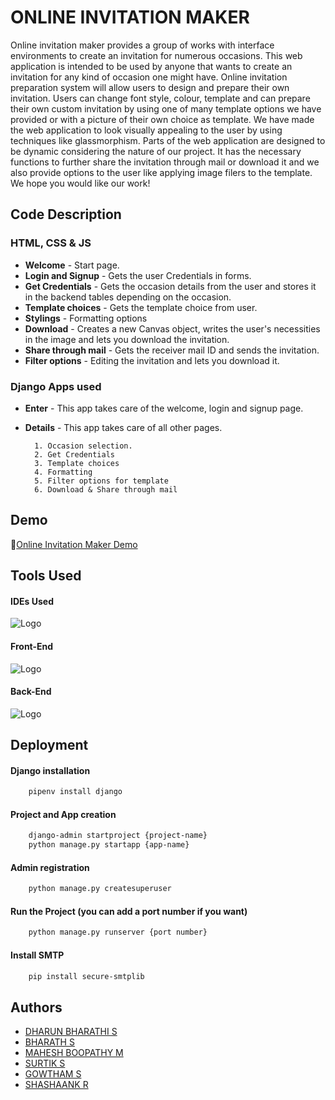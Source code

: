 
# ONLINE INVITATION MAKER

Online invitation maker provides a group of works with interface environments to create an invitation for numerous occasions. 
This web application is intended to be used by anyone that wants to create an invitation for any kind of occasion one might have.
Online invitation preparation system will allow users to design and prepare their own invitation.
Users can change font style, colour, template and can prepare their own custom invitation by using one of many template options we have  provided or with a picture of their own choice as template.
We have made the web application to look visually appealing to the user by using techniques like glassmorphism.
Parts of the web application are designed to be dynamic considering the nature of our project.
It has the necessary functions to further share the invitation through mail or download it and we also provide options to the user like applying image filers to the template.
We hope you would like our work!

## Code Description
### HTML, CSS & JS

- **Welcome** - Start page.
- **Login and Signup** - Gets the user Credentials in forms.
- **Get Credentials** - Gets the occasion details from the user and stores it in the backend tables depending on the occasion.
- **Template choices** - Gets the template choice from user.
- **Stylings** - Formatting options
- **Download** - Creates a new Canvas object, writes the user's necessities in the image and lets you download the invitation.
- **Share through mail** - Gets the receiver mail ID and sends the invitation.
- **Filter options** - Editing the invitation and lets you download it.


###  Django Apps used 

- **Enter** - This app takes care of the welcome, login and signup page.
- **Details** - This app takes care of all other pages. 

        1. Occasion selection.
        2. Get Credentials
        3. Template choices
        4. Formatting
        5. Filter options for template
        6. Download & Share through mail
## Demo

🔗[Online Invitation Maker Demo](https://drive.google.com/file/d/1DFipqJCbqRNUxxm66FmZSKTwHKB3uTgv/view?usp=sharing)

## Tools Used
#### IDEs Used
![Logo](https://surveymonkey-assets.s3.amazonaws.com/survey/290106376/1176d9f5-b9e8-4e70-9c53-e7373809ba8b.png)
#### Front-End
![Logo](https://p92.com/binaries/content/gallery/p92website/technologies/htmlcssjs-overview.png)
#### Back-End
![Logo](https://hackr.io/tutorials/learn-django/logo/logo-django?ver=1610114943)

## Deployment

#### Django installation
```bash
    pipenv install django
```

#### Project and App creation
```bash
    django-admin startproject {project-name}
    python manage.py startapp {app-name}
```

#### Admin registration
```bash
    python manage.py createsuperuser
```

#### Run the Project (you can add a port number if you want)
```bash
    python manage.py runserver {port number}
```

#### Install SMTP
```bash
    pip install secure-smtplib
```

## Authors

- [DHARUN BHARATHI S](https://github.com/dharundb)
- [BHARATH S](https://github.com/Bharath1811)
- [MAHESH BOOPATHY M](https://github.com/Mahesh-021101)
- [SURTIK S](https://github.com/surtik48)
- [GOWTHAM S](https://github.com/jgowtham193)
- [SHASHAANK R](https://github.com/shashaank13)

